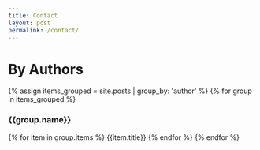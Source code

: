 ```yaml
---
title: Contact
layout: post
permalink: /contact/
---
```


<h1 class="headline">By Authors</h1>

{% assign items_grouped = site.posts | group_by: 'author'  %}
{% for group in items_grouped %}
<h3>{{group.name}}</h3>
    {% for item in group.items %}
        {{item.title}}
    {% endfor %}
{% endfor %}
